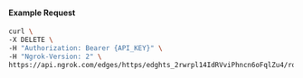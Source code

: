 <!-- Code generated for API Clients. DO NOT EDIT. -->

#### Example Request

```bash
curl \
-X DELETE \
-H "Authorization: Bearer {API_KEY}" \
-H "Ngrok-Version: 2" \
https://api.ngrok.com/edges/https/edghts_2rwrpl14IdRVviPhncn6oFqlZu4/routes/edghtsrt_2rwrplQZfFMh0GLtbxgrVEut15c/traffic_policy
```
